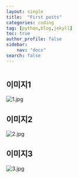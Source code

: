 ```yaml
---
layout: single
title:  "First posts"
categories: coding
tag: [python,blog,jekyll]
toc: true
author_profile: false
sidebar:
    nav: "docs"
search: false    
---
```


# 

## 이미지1

![1.jpg](https://raw.githubusercontent.com/hdyoon93/save-image-repo/main/2023/01/12-22-42-00-1.jpg)



## 이미지2

![2.jpg](https://raw.githubusercontent.com/hdyoon93/save-image-repo/main/2023/01/12-22-42-20-2.jpg)



## 이미지3

![3.jpg](https://raw.githubusercontent.com/hdyoon93/save-image-repo/main/2023/01/12-22-42-29-3.jpg)